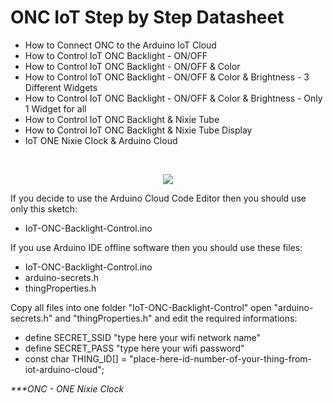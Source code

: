 # ONC IoT Step by Step Datasheet
- How to Connect ONC to the Arduino IoT Cloud
- How to Control IoT ONC Backlight - ON/OFF
- How to Control IoT ONC Backlight - ON/OFF & Color
- How to Control IoT ONC Backlight - ON/OFF & Color & Brightness - 3 Different Widgets
- How to Control IoT ONC Backlight - ON/OFF & Color & Brightness - Only 1 Widget for all
- How to Control IoT ONC Backlight & Nixie Tube
- How to Control IoT ONC Backlight & Nixie Tube Display
- IoT ONE Nixie Clock & Arduino Cloud
<br/>

<p align="center"><img src="https://github.com/marcinsaj/ONE-Nixie-Clock/blob/main/extras/one-nixie-clock-on-off.gif"></p>

If you decide to use the Arduino Cloud Code Editor then you should use only this sketch: <br/>

- IoT-ONC-Backlight-Control.ino


If you use Arduino IDE offline software then you should use these files: <br/>

- IoT-ONC-Backlight-Control.ino
- arduino-secrets.h
- thingProperties.h


Copy all files into one folder "IoT-ONC-Backlight-Control" open "arduino-secrets.h" and "thingProperties.h" and edit the required informations: <br/>

- define SECRET_SSID "type here your wifi network name"
- define SECRET_PASS "type here your wifi password"
- const char THING_ID[] = "place-here-id-number-of-your-thing-from-iot-arduino-cloud";

_***ONC - ONE Nixie Clock_
